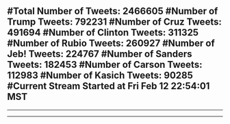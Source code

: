 #Total Number of Tweets: 2466605 
#Number of Trump Tweets: 792231
#Number of Cruz Tweets: 491694
#Number of Clinton Tweets: 311325
#Number of Rubio Tweets: 260927
#Number of Jeb! Tweets: 224767
#Number of Sanders Tweets: 182453
#Number of Carson Tweets: 112983
#Number of Kasich Tweets: 90285
#Current Stream Started at Fri Feb 12 22:54:01 MST
---
---
---
